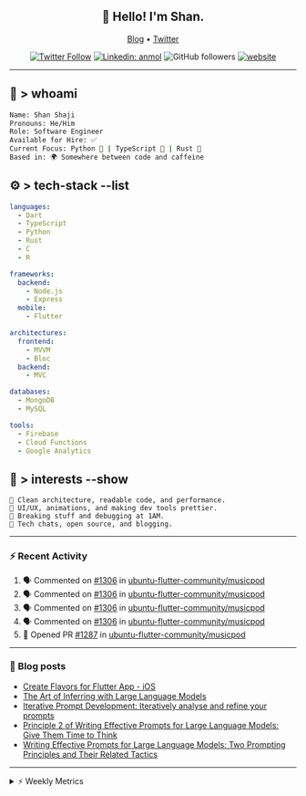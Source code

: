 <h2 align="center">👋 Hello! I'm Shan.</h2>
<p align="center">
  <a href="https://dev.to/shanshaji">Blog</a> •
  <a href="https://twitter.com/intent/follow?screen_name=shan__shaji">Twitter</a>
</p>

<p align="center"><a href="https://twitter.com/intent/follow?screen_name=shan__shaji"><img src="https://img.shields.io/twitter/follow/shan__shaji?style=flat" alt="Twitter Follow"></a>
<a href="https://www.linkedin.com/in/shan-shaji/"><img src="https://img.shields.io/badge/shan-shaji?style=flat-square&amp;logo=Linkedin&amp;logoColor=white&amp;link=https://www.linkedin.com/in/shan-shaji/" alt="Linkedin: anmol"></a>
<img src="https://img.shields.io/github/followers/shan-shaji?label=Follow&amp;style=social" alt="GitHub followers">
<a href="http://shan-shaji.github.io/"><img src="https://img.shields.io/badge/Website-46a2f1.svg?&amp;style=flat-square&amp;logo=Google-Chrome&amp;logoColor=white&amp;link=http://shan-shaji.github.io/" alt="website"></a></p>

<hr>

<!-- README.md -->

## 🧠 > whoami

```bash
Name: Shan Shaji
Pronouns: He/Him
Role: Software Engineer
Available for Hire: ✅
Current Focus: Python 🐍 | TypeScript 🗾 | Rust 🦠
Based in: 🌍 Somewhere between code and caffeine
```



## ⚙️ > tech-stack --list

```yaml
languages:
  - Dart
  - TypeScript
  - Python
  - Rust
  - C
  - R

frameworks:
  backend:
    - Node.js
    - Express
  mobile:
    - Flutter

architectures:
  frontend:
    - MVVM
    - Bloc
  backend:
    - MVC

databases:
  - MongoDB
  - MySQL

tools:
  - Firebase
  - Cloud Functions
  - Google Analytics
```



## 🚀 > interests --show

```
🧠 Clean architecture, readable code, and performance.
🎨 UI/UX, animations, and making dev tools prettier.
🧪 Breaking stuff and debugging at 1AM.
📡 Tech chats, open source, and blogging.
```

---

### ⚡ Recent Activity

<!--START_SECTION:activity-->
1. 🗣 Commented on [#1306](https://github.com/ubuntu-flutter-community/musicpod/issues/1306#issuecomment-2920475744) in [ubuntu-flutter-community/musicpod](https://github.com/ubuntu-flutter-community/musicpod)
2. 🗣 Commented on [#1306](https://github.com/ubuntu-flutter-community/musicpod/issues/1306#issuecomment-2908076011) in [ubuntu-flutter-community/musicpod](https://github.com/ubuntu-flutter-community/musicpod)
3. 🗣 Commented on [#1306](https://github.com/ubuntu-flutter-community/musicpod/issues/1306#issuecomment-2907016368) in [ubuntu-flutter-community/musicpod](https://github.com/ubuntu-flutter-community/musicpod)
4. 🗣 Commented on [#1306](https://github.com/ubuntu-flutter-community/musicpod/issues/1306#issuecomment-2888903786) in [ubuntu-flutter-community/musicpod](https://github.com/ubuntu-flutter-community/musicpod)
5. 💪 Opened PR [#1287](https://github.com/ubuntu-flutter-community/musicpod/pull/1287) in [ubuntu-flutter-community/musicpod](https://github.com/ubuntu-flutter-community/musicpod)
<!--END_SECTION:activity-->

---

### 📕 Blog posts

<!-- BLOG-POST-LIST:START -->
- [Create Flavors for Flutter App - iOS](https://dev.to/shanshaji/create-flavors-for-flutter-app-ios-fnl)
- [The Art of Inferring with Large Language Models](https://dev.to/shanshaji/the-art-of-inferring-with-large-language-models-243m)
- [Iterative Prompt Development: Iteratively analyse and refine your prompts](https://dev.to/shanshaji/iterative-prompt-development-iteratively-analyse-and-refine-your-prompts-3ibl)
- [Principle 2 of Writing Effective Prompts for Large Language Models: Give Them Time to Think](https://dev.to/shanshaji/principle-2-of-writing-effective-prompts-for-large-language-models-give-them-time-to-think-25j3)
- [Writing Effective Prompts for Large Language Models: Two Prompting Principles and Their Related Tactics](https://dev.to/shanshaji/writing-effective-prompts-for-large-language-models-two-prompting-principles-and-their-related-tactics-151a)
<!-- BLOG-POST-LIST:END -->

<hr>
<details>
    <summary>⚡ Weekly Metrics</summary>
    <p>
    
<!--START_SECTION:waka-->
![Code Time](http://img.shields.io/badge/Code%20Time-2%2C936%20hrs%2020%20mins-blue)

![Profile Views](http://img.shields.io/badge/Profile%20Views-2-blue)

**🐱 My GitHub Data** 

> 📦 ? Used in GitHub's Storage 
 > 
> 🏆 149 Contributions in the Year 2025
 > 
> 💼 Opted to Hire
 > 
> 📜 117 Public Repositories 
 > 
> 🔑 0 Private Repositories 
 > 
**I'm an Early 🐤** 

```text
🌞 Morning                8030 commits        █████░░░░░░░░░░░░░░░░░░░░   21.81 % 
🌆 Daytime                14538 commits       ██████████░░░░░░░░░░░░░░░   39.48 % 
🌃 Evening                12999 commits       █████████░░░░░░░░░░░░░░░░   35.30 % 
🌙 Night                  1255 commits        █░░░░░░░░░░░░░░░░░░░░░░░░   03.41 % 
```
📅 **I'm Most Productive on Thursday** 

```text
Monday                   4779 commits        ███░░░░░░░░░░░░░░░░░░░░░░   12.98 % 
Tuesday                  5773 commits        ████░░░░░░░░░░░░░░░░░░░░░   15.68 % 
Wednesday                5471 commits        ████░░░░░░░░░░░░░░░░░░░░░   14.86 % 
Thursday                 8260 commits        ██████░░░░░░░░░░░░░░░░░░░   22.43 % 
Friday                   5328 commits        ████░░░░░░░░░░░░░░░░░░░░░   14.47 % 
Saturday                 3154 commits        ██░░░░░░░░░░░░░░░░░░░░░░░   08.57 % 
Sunday                   4057 commits        ███░░░░░░░░░░░░░░░░░░░░░░   11.02 % 
```


📊 **This Week I Spent My Time On** 

```text
🕑︎ Time Zone: Europe/Vienna

💬 Programming Languages: 
Dart                     1 hr 13 mins        █████████████████████████   99.09 % 
Text                     0 secs              ░░░░░░░░░░░░░░░░░░░░░░░░░   00.91 % 
YAML                     0 secs              ░░░░░░░░░░░░░░░░░░░░░░░░░   00.00 % 

🔥 Editors: 
Android Studio           1 hr 14 mins        █████████████████████████   100.00 % 

🐱‍💻 Projects: 
musicpod                 59 mins             ████████████████████░░░░░   80.03 % 
mobile-b                 14 mins             █████░░░░░░░░░░░░░░░░░░░░   19.84 % 
3.29.2                   0 secs              ░░░░░░░░░░░░░░░░░░░░░░░░░   00.13 % 

💻 Operating System: 
Mac                      1 hr 14 mins        █████████████████████████   100.00 % 
```

**I Mostly Code in Dart** 

```text
Dart                     40 repos            █████████░░░░░░░░░░░░░░░░   35.71 % 
HTML                     15 repos            ███░░░░░░░░░░░░░░░░░░░░░░   13.39 % 
TypeScript               9 repos             ██░░░░░░░░░░░░░░░░░░░░░░░   08.04 % 
Python                   6 repos             █░░░░░░░░░░░░░░░░░░░░░░░░   05.36 % 
TeX                      1 repo              ░░░░░░░░░░░░░░░░░░░░░░░░░   00.89 % 
```




 Last Updated on 29/05/2025 18:57:04 UTC
<!--END_SECTION:waka-->

</p>
 </details>
